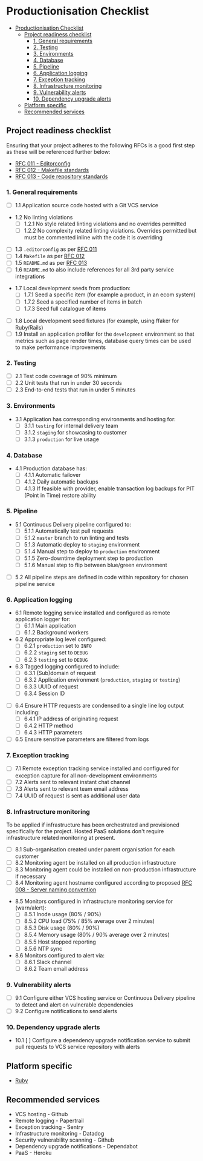 # Productionisation Checklist

* [Productionisation Checklist](#supportability-checklist)
  * [Project readiness checklist](#project-readiness-checklist)
    * [1. General requirements](#1-general-requirements)
    * [2. Testing](#2-testing)
    * [3. Environments](#3-environments)
    * [4. Database](#4-database)
    * [5. Pipeline](#5-pipeline)
    * [6. Application logging](#6-application-logging)
    * [7. Exception tracking](#7-exception-tracking)
    * [8. Infrastructure monitoring](#8-infrastructure-monitoring)
    * [9. Vulnerability alerts](#9-vulnerability-alerts)
    * [10. Dependency upgrade alerts](#10-dependency-upgrade-alerts)
  * [Platform specific](#platform-specific)
  * [Recommended services](#recommended-services)

## Project readiness checklist

Ensuring that your project adheres to the following RFCs is a good first step as these will be referenced further below:

* [RFC 011 - Editorconfig][rfc_011]
* [RFC 012 - Makefile standards][rfc_012]
* [RFC 013 - Code repository standards][rfc_013]

### 1. General requirements

* [ ] 1.1 Application source code hosted with a Git VCS service
* 1.2 No linting violations
  * [ ] 1.2.1 No style related linting violations and no overrides permitted
  * [ ] 1.2.2 No complexity related linting violations. Overrides permitted but must be commented inline with the code it is overriding
* [ ] 1.3 `.editorconfig` as per [RFC 011][rfc_011]
* [ ] 1.4 `Makefile` as per [RFC 012][rfc_012]
* [ ] 1.5 `README.md` as per [RFC 013][rfc_013]
* [ ] 1.6 `README.md` to also include references for all 3rd party service integrations
* 1.7 Local development seeds from production:
  * [ ] 1.7.1 Seed a specific item (for example a product, in an ecom system)
  * [ ] 1.7.2 Seed a specified number of items in batch
  * [ ] 1.7.3 Seed full catalogue of items
* [ ] 1.8 Local development seed fixtures (for example, using ffaker for Ruby/Rails)
* [ ] 1.9 Install an application profiler for the `development` environment so that metrics such as page render times, database query times can be used to make performance improvements

### 2. Testing

* [ ] 2.1 Test code coverage of 90% minimum
* [ ] 2.2 Unit tests that run in under 30 seconds
* [ ] 2.3 End-to-end tests that run in under 5 minutes

### 3. Environments

* 3.1 Application has corresponding environments and hosting for:
  * [ ] 3.1.1 `testing` for internal delivery team
  * [ ] 3.1.2 `staging` for showcasing to customer
  * [ ] 3.1.3 `production` for live usage

### 4. Database

* 4.1 Production database has:
  * [ ] 4.1.1 Automatic failover
  * [ ] 4.1.2 Daily automatic backups
  * [ ] 4.1.3 If feasible with provider, enable transaction log backups for PIT (Point in Time) restore ability

### 5. Pipeline

* 5.1 Continuous Delivery pipeline configured to:
  * [ ] 5.1.1 Automatically test pull requests
  * [ ] 5.1.2 `master` branch to run linting and tests
  * [ ] 5.1.3 Automatic deploy to `staging` environment
  * [ ] 5.1.4 Manual step to deploy to `production` environment
  * [ ] 5.1.5 Zero-downtime deployment step to production
  * [ ] 5.1.6 Manual step to flip between blue/green environment
* [ ] 5.2 All pipeline steps are defined in code within repository for chosen pipeline service

### 6. Application logging

* 6.1 Remote logging service installed and configured as remote application logger for:
  * [ ] 6.1.1 Main application
  * [ ] 6.1.2 Background workers
* 6.2 Appropriate log level configured:
  * [ ] 6.2.1 `production` set to `INFO`
  * [ ] 6.2.2 `staging` set to `DEBUG`
  * [ ] 6.2.3 `testing` set to `DEBUG`
* 6.3 Tagged logging configured to include:
  * [ ] 6.3.1 (Sub)domain of request
  * [ ] 6.3.2 Application environment (`production`, `staging` or `testing`)
  * [ ] 6.3.3 UUID of request
  * [ ] 6.3.4 Session ID
* [ ] 6.4 Ensure HTTP requests are condensed to a single line log output including:
  * [ ] 6.4.1 IP address of originating request
  * [ ] 6.4.2 HTTP method
  * [ ] 6.4.3 HTTP parameters
* [ ] 6.5 Ensure sensitive parameters are filtered from logs

### 7. Exception tracking

* [ ] 7.1 Remote exception tracking service installed and configured for exception capture for all non-development environments
* [ ] 7.2 Alerts sent to relevant instant chat channel
* [ ] 7.3 Alerts sent to relevant team email address
* [ ] 7.4 UUID of request is sent as additional user data

### 8. Infrastructure monitoring

To be applied if infrastructure has been orchestrated and provisioned specifically for the project. Hosted PaaS solutions don't require infrastructure related monitoring at present.

* [ ] 8.1 Sub-organisation created under parent organisation for each customer
* [ ] 8.2 Monitoring agent be installed on all production infrastructure
* [ ] 8.3 Monitoring agent could be installed on non-production infrastructure if necessary
* [ ] 8.4 Monitoring agent hostname configured according to proposed [RFC 008 - Server naming convention][rfc_008]
* 8.5 Monitors configured in infrastructure monitoring service for (warn/alert):
  * [ ] 8.5.1 Inode usage (80% / 90%)
  * [ ] 8.5.2 CPU load (75% / 85% average over 2 minutes)
  * [ ] 8.5.3 Disk usage (80% / 90%)
  * [ ] 8.5.4 Memory usage (80% / 90% average over 2 minutes)
  * [ ] 8.5.5 Host stopped reporting
  * [ ] 8.5.6 NTP sync
* 8.6 Monitors configured to alert via:
  * [ ] 8.6.1 Slack channel
  * [ ] 8.6.2 Team email address

### 9. Vulnerability alerts

* [ ] 9.1 Configure either VCS hosting service or Continuous Delivery pipeline to detect and alert on vulnerable dependencies
* [ ] 9.2 Configure notifications to send alerts

### 10. Dependency upgrade alerts

* 10.1 [ ] Configure a dependency upgrade notification service to submit pull requests to VCS service repository with alerts

## Platform specific

* [Ruby][ruby_reference]

## Recommended services

* VCS hosting - Github
* Remote logging - Papertrail
* Exception tracking - Sentry
* Infrastructure monitoring - Datadog
* Security vulnerability scanning - Github
* Dependency upgrade notifications - Dependabot
* PaaS - Heroku

[rfc_008]: https://github.com/madetech/rfcs/pull/9 "Proposed RFC 008 - Server naming convention"
[rfc_011]: https://github.com/madetech/rfcs/blob/master/rfc-011-editorconfig.md "RFC 011 - Editorconfig"
[rfc_012]: https://github.com/madetech/rfcs/blob/master/rfc-012-makefile-standards.md "RFC 012 - Makefile standards"
[rfc_013]: https://github.com/madetech/rfcs/blob/master/rfc-013-code-repositories.md "RFC 013 - Code repository standards"
[ruby_reference]: reference/ruby.md
